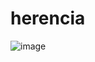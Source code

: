# herencia
![image](https://user-images.githubusercontent.com/129206978/232968447-eb79853f-90df-4843-a6d4-be75e65b03e8.png)

